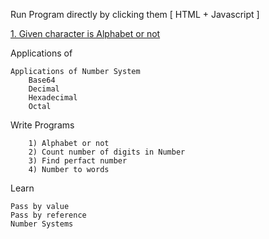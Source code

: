 Run Program directly by clicking them [ HTML + Javascript ]

<a href="https://sanket9006.github.io/bluepineapple-traning/02nd%20June/alphabet_or_not.html" target="_blank">1. Given character is Alphabet or not</a>

Applications of

    Applications of Number System
        Base64
        Decimal
        Hexadecimal
        Octal

Write Programs

        1) Alphabet or not
        2) Count number of digits in Number
        3) Find perfact number
        4) Number to words

Learn

    Pass by value
    Pass by reference
    Number Systems
